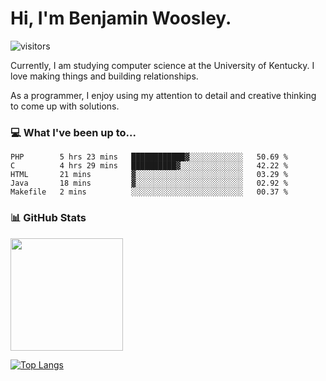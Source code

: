 # Hi, I'm **Benjamin Woosley**. 
![visitors](https://visitor-badge.glitch.me/badge?page_id=bdw271.bdw271)

Currently, I am studying computer science at the University of Kentucky. I love making things and building relationships.

As a programmer, I enjoy using my attention to detail and creative thinking to come up with solutions.

### 💻 What I've been up to...
<!--START_SECTION:waka-->
```text
PHP        5 hrs 23 mins   ████████████▓░░░░░░░░░░░░   50.69 % 
C          4 hrs 29 mins   ██████████▓░░░░░░░░░░░░░░   42.22 % 
HTML       21 mins         ▓░░░░░░░░░░░░░░░░░░░░░░░░   03.29 % 
Java       18 mins         ▓░░░░░░░░░░░░░░░░░░░░░░░░   02.92 % 
Makefile   2 mins          ░░░░░░░░░░░░░░░░░░░░░░░░░   00.37 % 
```
<!--END_SECTION:waka-->

### 📊 GitHub Stats

<img height="180em" src="https://github-readme-stats.vercel.app/api?username=bdw271&show_icons=true&hide_border=true&&count_private=true&include_all_commits=true" />

[![Top Langs](https://github-readme-stats.vercel.app/api/top-langs/?username=bdw271)](https://github.com/anuraghazra/github-readme-stats)
